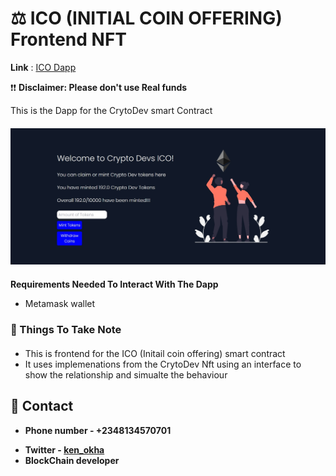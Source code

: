# ⚖ __ICO (INITIAL COIN OFFERING) Frontend NFT__

__Link__ : [ICO Dapp](https://ico-frontend-learn-web3-dao.vercel.app/ "NFT Collection")

❗❗ __Disclaimer: Please don't use Real funds__ 

This is the Dapp for the  CrytoDev smart Contract
<div style="margin-top:20px"></div>

![ICO](public/ICO%20DV.jpg)

<div style="margin-top:20px"></div>

__Requirements Needed To Interact With The Dapp__
- Metamask wallet 

### __🚀 Things To Take Note__

<div style="margin-top:20px"></div>

- This is frontend for the ICO (Initail coin offering) smart contract
- It uses implemenations from the CrytoDev Nft using  an interface to show the relationship and simualte the behaviour

<div style="margin-top:20px"></div>

## 📱  __Contact__
- __Phone number - +2348134570701__
* __Twitter - [ken_okha](https://twitter.com/Ken_okha "ken_okha")__
* __BlockChain developer__